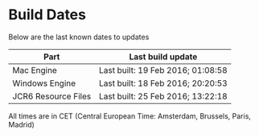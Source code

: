 # Build Dates

Below are the last known dates to updates

Part | Last build update
-----|-----
Mac Engine | Last built: 19 Feb 2016; 01:08:58
Windows Engine | Last built: 18 Feb 2016; 20:20:53
JCR6 Resource Files | Last built: 25 Feb 2016; 13:22:18
All times are in CET (Central European Time: Amsterdam, Brussels, Paris, Madrid)



